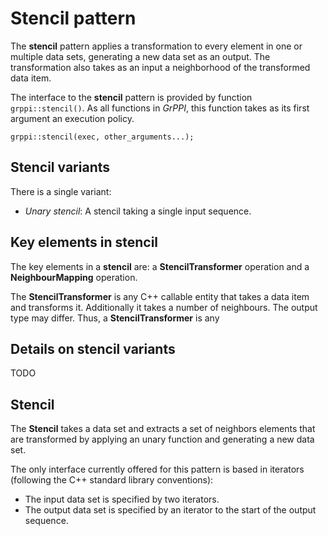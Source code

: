 # Stencil pattern

The **stencil** pattern applies a transformation to every element in one or
multiple data sets, generating a new data set as an output. The transformation
also takes as an input a neighborhood of the transformed data item.

The interface to the **stencil** pattern is provided by function
`grppi::stencil()`. As all functions in *GrPPI*, this function takes as its
first argument an execution policy.

~~~{.cpp}
grppi::stencil(exec, other_arguments...);
~~~

## Stencil variants

There is a single variant:

* *Unary stencil*: A stencil taking a single input sequence.

## Key elements in stencil

The key elements in a **stencil** are: a **StencilTransformer** operation and a
**NeighbourMapping** operation.

The **StencilTransformer** is any C++ callable entity that takes a data item and
transforms it. Additionally it takes a number of neighbours. The output type may
differ. Thus, a **StencilTransformer** is any 


## Details on stencil variants

TODO

## Stencil

The **Stencil** takes a data set and extracts a set of neighbors elements that are transformed by applying an unary function and generating a new data set.

The only interface currently offered for this pattern is based in iterators (following the C++ standard library conventions):

  * The input data set is specified by two iterators.
  * The output data set is specified by an iterator to the start of the output sequence.

